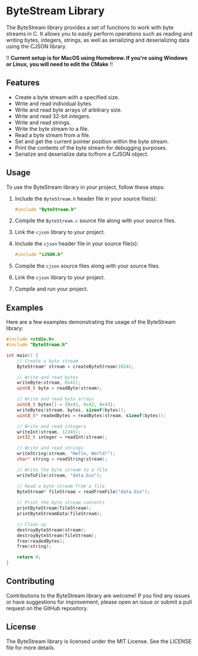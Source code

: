 # ByteStream Library

The ByteStream library provides a set of functions to work with byte streams in C. It allows you to easily perform operations such as reading and writing bytes, integers, strings, as well as serializing and deserializing data using the CJSON library.

!! **Current setup is for MacOS using Homebrew. If you're using Windows or Linux, you will need to edit the CMake** !!

## Features

- Create a byte stream with a specified size.
- Write and read individual bytes.
- Write and read byte arrays of arbitrary size.
- Write and read 32-bit integers.
- Write and read strings.
- Write the byte stream to a file.
- Read a byte stream from a file.
- Set and get the current pointer position within the byte stream.
- Print the contents of the byte stream for debugging purposes.
- Serialize and deserialize data to/from a CJSON object.

## Usage

To use the ByteStream library in your project, follow these steps:

1. Include the `ByteStream.h` header file in your source file(s):

   ```c
   #include "ByteStream.h"
    ```
2. Compile the `ByteStream.c` source file along with your source files.
3. Link the `cjson` library to your project.
4. Include the `cjson` header file in your source file(s):

   ```c
   #include "cJSON.h"
    ```
5. Compile the `cjson` source files along with your source files.
6. Link the `cjson` library to your project.
7. Compile and run your project.

## Examples
Here are a few examples demonstrating the usage of the ByteStream library:
```c
#include <stdio.h>
#include "ByteStream.h"

int main() {
    // Create a byte stream
    ByteStream* stream = createByteStream(1024);

    // Write and read bytes
    writeByte(stream, 0x41);
    uint8_t byte = readByte(stream);

    // Write and read byte arrays
    uint8_t bytes[] = {0x41, 0x42, 0x43};
    writeBytes(stream, bytes, sizeof(bytes));
    uint8_t* readedBytes = readBytes(stream, sizeof(bytes));

    // Write and read integers
    writeInt(stream, 12345);
    int32_t integer = readInt(stream);

    // Write and read strings
    writeString(stream, "Hello, World!");
    char* string = readString(stream);

    // Write the byte stream to a file
    writeToFile(stream, "data.bin");

    // Read a byte stream from a file
    ByteStream* fileStream = readFromFile("data.bin");
    
    // Print the byte stream contents
    printByteStream(fileStream);
    printByteStreamData(fileStream);

    // Clean up
    destroyByteStream(stream);
    destroyByteStream(fileStream);
    free(readedBytes);
    free(string);

    return 0;
}
```

## Contributing

Contributions to the ByteStream library are welcome! If you find any issues or have suggestions for improvement, please open an issue or submit a pull request on the GitHub repository.

## License

The ByteStream library is licensed under the MIT License. See the LICENSE file for more details.
